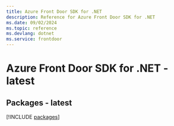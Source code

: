 ```yaml
---
title: Azure Front Door SDK for .NET
description: Reference for Azure Front Door SDK for .NET
ms.date: 09/02/2024
ms.topic: reference
ms.devlang: dotnet
ms.service: frontdoor
---
```

# Azure Front Door SDK for .NET - latest
## Packages - latest
[!INCLUDE [packages](front-door-index.md)]
